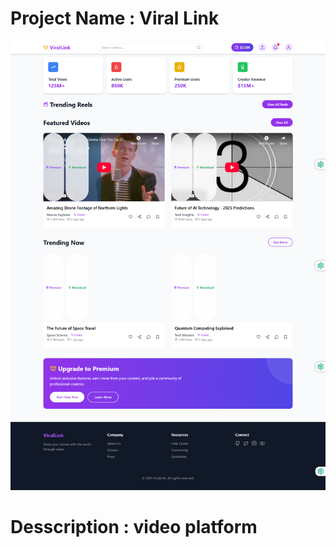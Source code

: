 # Project Name : Viral Link

![Viral Link](./src/demo/ViralLink.png)

# Desscription : video platform 